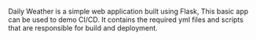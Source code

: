 Daily Weather is a simple web application built using Flask,
This basic app can be used to demo CI/CD. 
It contains the required yml files and scripts that are responsible for build and deployment.

